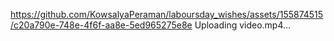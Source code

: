 
https://github.com/KowsalyaPeraman/laboursday_wishes/assets/155874515/c20a790e-748e-4f6f-aa8e-5ed965275e8e
Uploading video.mp4…

